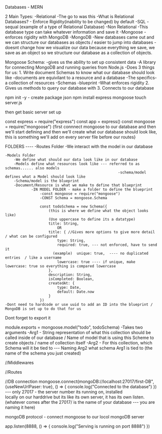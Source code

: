 Databases - MERN

2 Main Types:
    -Relational
        -The go to was this 
        -What is Relational Databases? 
            - Enforce Rigidity(inability to be changed) by default 
                -SQL - sequal (example of a type of Relational Database)
    -Non Relational
        -This database type can take whatever information and save it
            -Mongoose - enforces rigidity with MongoDB
            -MongoDB 
                -New databases came out and we can structure
                    our databases as objects / easier to jump into databases
                -doesnt change how we visualize our data because everything
                    we save, we save as an object so we structure our 
                    database as a collection of objects.   
                    
Mongoose Schema:
    -gives us the ability to set up consistent data
    -A library for connecting MongoDB and running queries from Node.js
        -Does 3 things for us:
            1. Write document Schemas to know what our database should look like
                -documents are equivilant to a resource and a database
                    -The specifics- a collection of resources
            -Schemas
                -blueprint
                -What enforces rigidity
            2. Gives us methods to query our database with 
            3. Connects to our database 

npm init -y - create package json
npm install express mongoose
touch server.js

then get basic server set up 

const express = require("express")
const app = express()
const mongoose = require("mongoose")
        {first connnect mongoose to our database and then we'll start defining 
        and then we'll create what our database should look like, this is 
        something we'll add on every server file before our routes}

FOLDERS ----
    -Routes Folder 
            -We interact with the model in our database

    -Models Folder
        -We define what should our data look like in our database
        -Models define what resources look like --- referred to as schemas...... also models 
                                                        -schema/model defines what a Model should look like 
        -Schema/model is the blueprint
        -Document/Resource is what we make to define that blueprint
                -IN MODEL FOLDER - make a folder to define the blueprint
                    -const mongoose = require("mongoose") 
                    -CONST Schema = mongoose.Schema

                    const todoSchema = new Schema({
                        (this is where we define what the object looks like)
                        (Use uppercase to define its a datatype)
                        title: String,
                            OR
                        title: { //Gives more options to give more detail / what can be configured 
                            type: String,
                            required: true, --- not enforced, have to send it 
                          (example)  unique: true,  ---- no duplicated entries  / like a username 
                            lowercase: true ---- if unique, make lowercase: true so everything is compared lowercase 
                        },
                        description: String,
                        isCompleted: Boolean,
                        createdAt: {
                            type: Date,
                            default: Date.now
                        }
                    })
    -Dont need to hardcode or use uuid to add an ID into the blueprint / MongoDB is set up to do that for us 

Dont forget to export it

module.exports = mongoose.model("todo", todoSchema)
        -Takes two arguments
            -Arg1 - String representation of what this collection should be called inside of our database / Name of model that is using 
                        this Scheme to create objects / name of collection itself 
            -Arg2 - For this collection, which Schema will it be tied to --- Naming Arg2 what schema Arg1 is tied to
                        (the name of the schema you just created)

//Middlewares


//Routes


//DB connection
mongoose.connect(mongoDB://localhost:27017/first-DB", {useNewUrlPaser: true}, () => {
    console.log("Connected to the database")
}) 
                                        --- only 27017 - the server number 
                                            its running on, installed   
                                            locally on our harddrive but its like its own server, 
                                            it has its own listen. 
                                (whatever comes after the 27017/
                                 is the name of your database --- 
                                you are naming it here)

mongoDB protocol - connect mongoose to our locol mongoDB server


app.listen(8888, () => {
    console.log("Serving is running on port 8888")
})
